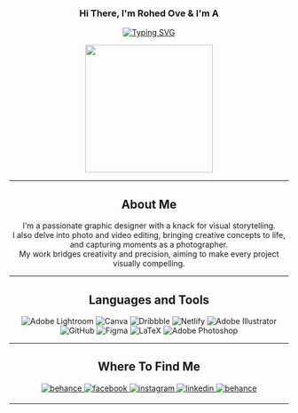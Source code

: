 <div align="center">

### <div align="center">Hi There, I'm Rohed Ove & I'm A

  
[![Typing SVG](https://readme-typing-svg.demolab.com?font=Kanit&size=30&duration=3000&pause=500&center=true&vCenter=true&random=false&width=435&lines=Programmer;Web+Developer;Graphic+Designer)](https://git.io/typing-svg)

</div>

<div id="header" align="center">
  <img src="https://media.giphy.com/media/qgQUggAC3Pfv687qPC/giphy.gif?cid=790b761115r2h5da4u3cp814turagui6va4cjj5s5yikhs7z&ep=v1_gifs_search&rid=giphy.gif&ct=g" width="230"/>
</div>

---
<div align="center">

## About Me

  I'm a passionate graphic designer with a knack for visual storytelling. <br>
  I also delve into photo and video editing, bringing creative concepts to life, and capturing moments as a photographer. <br>
  My work bridges creativity and precision, aiming to make every project visually compelling.

---
## Languages and Tools

![Adobe Lightroom](https://img.shields.io/badge/Adobe%20Lightroom-31A8FF.svg?style=flat&logo=Adobe%20Lightroom&logoColor=white) 
![Canva](https://img.shields.io/badge/Canva-%2300C4CC.svg?style=flat&logo=Canva&logoColor=white) 
![Dribbble](https://img.shields.io/badge/Dribbble-EA4C89?style=flat&logo=dribbble&logoColor=white) 
![Netlify](https://img.shields.io/badge/netlify-%23000000.svg?style=flat&logo=netlify&logoColor=#00C7B7) 
![Adobe Illustrator](https://img.shields.io/badge/adobe%20illustrator-%23FF9A00.svg?style=flat&logo=adobe%20illustrator&logoColor=white) 
![GitHub](https://img.shields.io/badge/github-%23121011.svg?style=flat&logo=github&logoColor=white) 
![Figma](https://img.shields.io/badge/figma-%23F24E1E.svg?style=flat&logo=figma&logoColor=white) 
![LaTeX](https://img.shields.io/badge/latex-%23008080.svg?style=flat&logo=latex&logoColor=white) 
![Adobe Photoshop](https://img.shields.io/badge/adobe%20photoshop-%2331A8FF.svg?style=flat&logo=adobe%20photoshop&logoColor=white) 

---

## Where To Find Me

<div align="center">

<a href="https://www.behance.net/rohedove123" target="_blank">
<img src=https://img.shields.io/badge/behance-%23191919.svg?&style=for-the-badge&logo=behance&logoColor=white alt=behance style="margin-bottom: 5px;" />
</a>

<a href="https://www.facebook.com/rohed.ove.12/" target="_blank">
<img src=https://img.shields.io/badge/facebook-%232E87FB.svg?&style=for-the-badge&logo=facebook&logoColor=white alt=facebook style="margin-bottom: 5px;" />
</a>

<a href="https://www.instagram.com/_.the_._writer._" target="_blank">
<img src=https://img.shields.io/badge/instagram-%23000000.svg?&style=for-the-badge&logo=instagram&logoColor=white alt=instagram style="margin-bottom: 5px;" />
</a>

<a href="https://www.linkedin.com/in/rohed-ove/" target="_blank">
<img src=https://img.shields.io/badge/linkedin-%231E77B5.svg?&style=for-the-badge&logo=linkedin&logoColor=white alt=linkedin style="margin-bottom: 5px;" />
</a>

<a href="https://twitter.com/Rohed_Ove" target="_blank">
<img src=https://img.shields.io/badge/twitter-%23191919.svg?&style=for-the-badge&logo=twitter&logoColor=white alt=behance style="margin-bottom: 5px;" />
</a>

</div>

---
